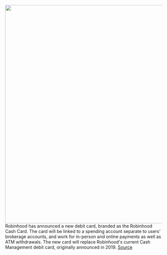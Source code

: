 <img src='https://cdn.vox-cdn.com/thumbor/K56E5fjJob52Epogh4iSnefXt4A=/0x0:2094x1158/1200x800/filters:focal(880x412:1214x746)/cdn.vox-cdn.com/uploads/chorus_image/image/70656095/Screenshot_2022_03_22_at_10.32.40.0.png' width='700px' /><br/>
Robinhood has announced a new debit card, branded as the Robinhood Cash Card. The card will be linked to a spending account separate to users' brokerage accounts, and work for in-person and online payments as well as ATM withdrawals. The new card will replace Robinhood's current Cash Management debit card, originally announced in 2019.
<a href='https://www.theverge.com/2022/3/22/22990636/robinhood-cash-debit-card-new-round-upinvestment-rewards'> Source <a/>